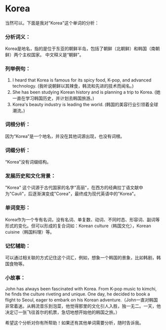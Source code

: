# Korea

当然可以。下面是我对"Korea"这个单词的分析：

  

### 分析词义：

  

Korea是地名，指的是位于东亚的朝鲜半岛，包括了朝鲜（北朝鲜）和韩国（南朝鲜）两个主权国家。 中文释义是“朝鲜”。

  

### 列举例句：

  

1.  I heard that Korea is famous for its spicy food, K-pop, and advanced technology. (我听说朝鲜以其辣食，韩流和先进的技术而闻名。)
2.  She has been studying Korean history and is planning a trip to Korea. (她一直在学习韩国历史，并计划去韩国旅游。)
3.  Korea's beauty industry is leading the world. (韩国的美容行业引领着全球潮流。)

  

### 词根分析：

  

因为“Korea”是一个地名，并没在其他词源出现，也没有词根。

  

### 词缀分析：

  

“Korea”没有词缀结构。

  

### 发展历史和文化背景：

  

"Korea" 这个词源于古代国家的名字"高丽"，在西方的经典拉丁语文献中为"Cauli"，后逐渐演变成"Corea"，最终成为现代英语中的"Korea"。

  

### 单词变形：

  

Korea作为一个专有名词，没有名词、单复数、动词、不同时态、形容词、副词等形式的变化。但可以形成的复合词如：Korean culture（韩国文化），Korean cuisine（韩国料理）等。

  

### 记忆辅助：

  

可以通过相关联的方式记住这个词汇，例如，想象一个韩国的景象，比如韩剧，韩国食物等。

  

### 小故事：

  

John has always been fascinated with Korea. From K-pop music to kimchi, he finds the culture riveting and unique. One day, he decided to book a flight to Seoul, eager to embark on his Korean adventure.（John一直对韩国非常着迷。从韩流音乐到泡菜，他觉得那里的文化引人入胜，独一无二。一天，他决定订一张飞往首尔的机票，急切地想开始他的韩国之旅。）

  

希望这个分析对你有所帮助！如果还有其他单词需要分析，随时告诉我。
